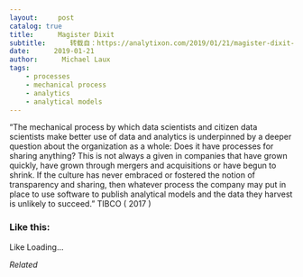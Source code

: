 ```yaml
---
layout:     post
catalog: true
title:      Magister Dixit
subtitle:      转载自：https://analytixon.com/2019/01/21/magister-dixit-1482/
date:      2019-01-21
author:      Michael Laux
tags:
    - processes
    - mechanical process
    - analytics
    - analytical models
---
```


“The mechanical process by which data scientists and citizen data scientists make better use of data and analytics is underpinned by a deeper question about the organization as a whole: Does it have processes for sharing anything? This is not always a given in companies that have grown quickly, have grown through mergers and acquisitions or have begun to shrink. If the culture has never embraced or fostered the notion of transparency and sharing, then whatever process the company may put in place to use software to publish analytical models and the data they harvest is unlikely to succeed.” TIBCO ( 2017 )





### Like this:

Like Loading...


*Related*

